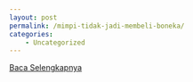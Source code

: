 ```yaml
---
layout: post
permalink: /mimpi-tidak-jadi-membeli-boneka/
categories:
    - Uncategorized
---
```


[Baca Selengkapnya](/02)